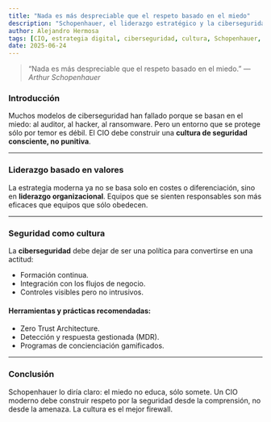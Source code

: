 ```yaml
---
title: "Nada es más despreciable que el respeto basado en el miedo"
description: "Schopenhauer, el liderazgo estratégico y la ciberseguridad como cultura organizativa."
author: Alejandro Hermosa
tags: [CIO, estrategia digital, ciberseguridad, cultura, Schopenhauer, liderazgo]
date: 2025-06-24
---
```


> “Nada es más despreciable que el respeto basado en el miedo.” — *Arthur Schopenhauer*

### Introducción
Muchos modelos de ciberseguridad han fallado porque se basan en el miedo: al auditor, al hacker, al ransomware. Pero un entorno que se protege sólo por temor es débil. El CIO debe construir una **cultura de seguridad consciente, no punitiva**.

---

### Liderazgo basado en valores
La estrategia moderna ya no se basa solo en costes o diferenciación, sino en **liderazgo organizacional**. Equipos que se sienten responsables son más eficaces que equipos que sólo obedecen.

---

### Seguridad como cultura
La **ciberseguridad** debe dejar de ser una política para convertirse en una actitud:

- Formación continua.
- Integración con los flujos de negocio.
- Controles visibles pero no intrusivos.

#### Herramientas y prácticas recomendadas:
- Zero Trust Architecture.
- Detección y respuesta gestionada (MDR).
- Programas de concienciación gamificados.

---

### Conclusión
Schopenhauer lo diría claro: el miedo no educa, sólo somete. Un CIO moderno debe construir respeto por la seguridad desde la comprensión, no desde la amenaza. La cultura es el mejor firewall.